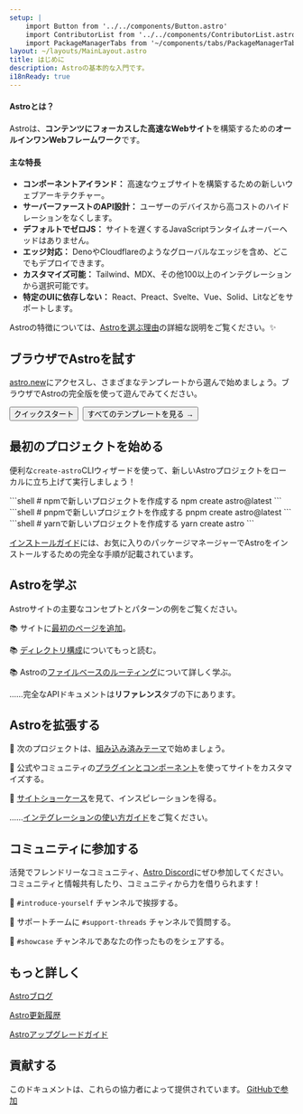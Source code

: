 ```yaml
---
setup: |
    import Button from '../../components/Button.astro'
    import ContributorList from '../../components/ContributorList.astro'
    import PackageManagerTabs from '~/components/tabs/PackageManagerTabs.astro'
layout: ~/layouts/MainLayout.astro
title: はじめに
description: Astroの基本的な入門です。
i18nReady: true
---
```


#### Astroとは？

Astroは、**コンテンツにフォーカスした高速なWebサイト**を構築するための**オールインワンWebフレームワーク**です。

#### 主な特長

- **コンポーネントアイランド：** 高速なウェブサイトを構築するための新しいウェブアーキテクチャー。
- **サーバーファーストのAPI設計：** ユーザーのデバイスから高コストのハイドレーションをなくします。
- **デフォルトでゼロJS：** サイトを遅くするJavaScriptランタイムオーバーヘッドはありません。
- **エッジ対応：** DenoやCloudflareのようなグローバルなエッジを含め、どこでもデプロイできます。
- **カスタマイズ可能：** Tailwind、MDX、その他100以上のインテグレーションから選択可能です。
- **特定のUIに依存しない：** React、Preact、Svelte、Vue、Solid、Litなどをサポートします。

<!-- - **`client:visible` component loading:** If your user never sees it, it never loads. -->
<!-- - **Image optimizations:** Astro's very own `<Image />` component. -->
<!-- - **TypeScript support**  -->
<!-- - **File-based routing:** Every file in the pages directory becomes a route. -->

Astroの特徴については、[Astroを選ぶ理由](/ja/concepts/why-astro/)の詳細な説明をご覧ください。✨


## ブラウザでAstroを試す

[astro.new](https://astro.new/)にアクセスし、さまざまなテンプレートから選んで始めましょう。ブラウザでAstroの完全版を使って遊んでみてください。

<div style="display: flex; flex-wrap: wrap; gap: 0.5rem;">
    <Button href="https://astro.new/basics?on=stackblitz">クイックスタート</Button>
    <Button variant="outline" href="https://astro.new/">すべてのテンプレートを見る →</Button>
</div>

## 最初のプロジェクトを始める

便利な`create-astro`CLIウィザードを使って、新しいAstroプロジェクトをローカルに立ち上げて実行しましょう！

<PackageManagerTabs>
  <Fragment slot="npm">
  ```shell
  # npmで新しいプロジェクトを作成する
  npm create astro@latest
  ```
  </Fragment>
  <Fragment slot="pnpm">
  ```shell
  # pnpmで新しいプロジェクトを作成する
  pnpm create astro@latest
  ```
  </Fragment>
  <Fragment slot="yarn">
  ```shell
  # yarnで新しいプロジェクトを作成する
  yarn create astro
  ```
  </Fragment>
</PackageManagerTabs>

[インストールガイド](/ja/install/auto/)には、お気に入りのパッケージマネージャーでAstroをインストールするための完全な手順が記載されています。


## Astroを学ぶ

Astroサイトの主要なコンセプトとパターンの例をご覧ください。

📚 サイトに[最初のページを追加](/ja/core-concepts/astro-pages/)。

📚 [ディレクトリ構成](/ja/core-concepts/project-structure/)についてもっと読む。

📚 Astroの[ファイルベースのルーティング](/ja/core-concepts/routing/)について詳しく学ぶ。

……完全なAPIドキュメントは**リファレンス**タブの下にあります。


## Astroを拡張する

🧰 次のプロジェクトは、[組み込み済みテーマ](https://astro.build/themes)で始めましょう。

🧰 公式やコミュニティの[プラグインとコンポーネント](https://astro.build/integrations/)を使ってサイトをカスタマイズする。

🧰 [サイトショーケース](https://astro.build/showcase)を見て、インスピレーションを得る。

……[インテグレーションの使い方ガイド](/ja/integrations/integrations/)をご覧ください。


## コミュニティに参加する

活発でフレンドリーなコミュニティ、[Astro Discord](https://astro.build/chat)にぜひ参加してください。コミュニティと情報共有したり、コミュニティから力を借りられます！

💬 `#introduce-yourself` チャンネルで挨拶する。

💬 サポートチームに `#support-threads` チャンネルで質問する。

💬 `#showcase` チャンネルであなたの作ったものをシェアする。


## もっと詳しく

[Astroブログ](https://astro.build/blog/)

[Astro更新履歴](https://github.com/withastro/astro/blob/main/packages/astro/CHANGELOG.md)

[Astroアップグレードガイド](/ja/migrate/)


## 貢献する

このドキュメントは、これらの協力者によって提供されています。 [GitHubで参加](https://github.com/withastro/docs)

<ContributorList githubRepo="withastro/docs" />
